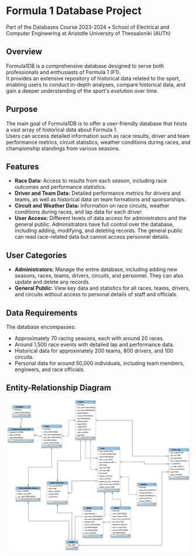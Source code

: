 # Formula 1 Database Project

Part of the Databases Course 2023-2024 ▪︎ School of Electrical and Computer Engineering at Aristotle University of Thessaloniki (AUTh)


## Overview

Formula1DB is a comprehensive database designed to serve both professionals and enthusiasts of Formula 1 (F1).    
It provides an extensive repository of historical data related to the sport, enabling users to conduct in-depth analyses, compare historical data, and gain a deeper understanding of the sport's evolution over time.

## Purpose

The main goal of Formula1DB is to offer a user-friendly database that hosts a vast array of historical data about Formula 1.    
Users can access detailed information such as race results, driver and team performance metrics, circuit statistics, weather conditions during races, and championship standings from various seasons.

## Features

- **Race Data:** Access to results from each season, including race outcomes and performance statistics.
- **Driver and Team Data:** Detailed performance metrics for drivers and teams, as well as historical data on team formations and sponsorships.
- **Circuit and Weather Data:** Information on race circuits, weather conditions during races, and lap data for each driver.
- **User Access:** Different levels of data access for administrators and the general public. Administrators have full control over the database, including adding, modifying, and deleting records. The general public can read race-related data but cannot access personnel details.

## User Categories

- **Administrators:** Manage the entire database, including adding new seasons, races, teams, drivers, circuits, and personnel. They can also update and delete any records.
- **General Public:** View key data and statistics for all races, teams, drivers, and circuits without access to personal details of staff and officials.

## Data Requirements

The database encompasses:
- Approximately 70 racing seasons, each with around 20 races.
- Around 1,500 race events with detailed lap and performance data.
- Historical data for approximately 200 teams, 800 drivers, and 100 circuits.
- Personal data for around 50,000 individuals, including team members, engineers, and race officials.

## Entity-Relationship Diagram
<img title="a title" alt="Alt text" src="https://github.com/Kyparissis/Formula1DB/blob/main/media/EER-diagram.png">

